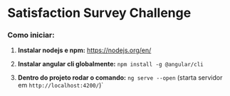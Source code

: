 # Satisfaction Survey Challenge
### Como iniciar:

1. **Instalar nodejs e npm:** https://nodejs.org/en/

2. **Instalar angular cli globalmente:** `npm install -g @angular/cli`

3. **Dentro do projeto rodar o comando:** `ng serve --open` (starta servidor em `http://localhost:4200/`)`
